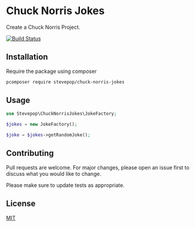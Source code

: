 # Chuck Norris Jokes

Create a Chuck Norris Project.

[![Build Status](https://travis-ci.org/stevepop/chuck-norris-jokes.svg?branch=master)](https://travis-ci.org/stevepop/chuck-norris-jokes)

## Installation

Require the package using composer

```bash
pcomposer require stevepop/chuck-norris-jokes
```

## Usage

```php
use Stevepop\ChuckNorrisJokes\JokeFactory;

$jokes = new JokeFactory();

$joke = $jokes->getRandomJoke();
```

## Contributing
Pull requests are welcome. For major changes, please open an issue first to discuss what you would like to change.

Please make sure to update tests as appropriate.

## License
[MIT](./LICENSE.md)